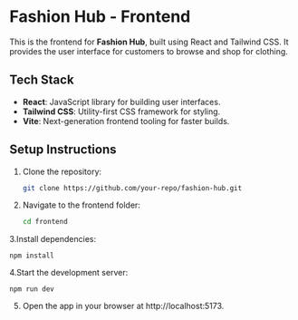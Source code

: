 # Fashion Hub - Frontend

This is the frontend for **Fashion Hub**, built using React and Tailwind CSS. It provides the user interface for customers to browse and shop for clothing.

## Tech Stack
- **React**: JavaScript library for building user interfaces.
- **Tailwind CSS**: Utility-first CSS framework for styling.
- **Vite**: Next-generation frontend tooling for faster builds.

## Setup Instructions

1. Clone the repository:
   ```bash
   git clone https://github.com/your-repo/fashion-hub.git

2. Navigate to the frontend folder:

   ```bash
   cd frontend

3.Install dependencies:

    npm install

4.Start the development server:

    npm run dev

5. Open the app in your browser at http://localhost:5173.

